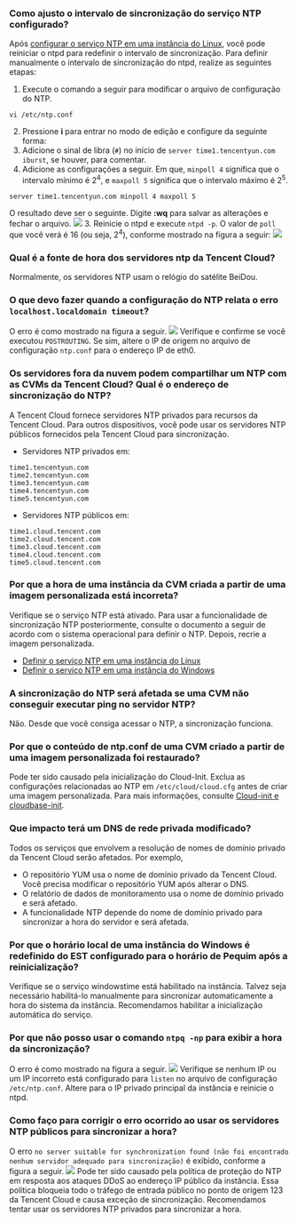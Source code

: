 ### Como ajusto o intervalo de sincronização do serviço NTP configurado?
Após [configurar o serviço NTP em uma instância do Linux](https://intl.cloud.tencent.com/document/product/213/32381), você pode reiniciar o ntpd para redefinir o intervalo de sincronização. Para definir manualmente o intervalo de sincronização do ntpd, realize as seguintes etapas:
1. Execute o comando a seguir para modificar o arquivo de configuração do NTP.
```
vi /etc/ntp.conf
```
2. Pressione **i** para entrar no modo de edição e configure da seguinte forma:
  1. Adicione o sinal de libra (`#`) no início de `server time1.tencentyun.com iburst`, se houver, para comentar.
  2. Adicione as configurações a seguir. Em que, `minpoll 4` significa que o intervalo mínimo é 2<sup>4</sup>, e `maxpoll 5` significa que o intervalo máximo é 2<sup>5</sup>.
```
server time1.tencentyun.com minpoll 4 maxpoll 5
```
O resultado deve ser o seguinte. Digite **:wq** para salvar as alterações e fechar o arquivo.
![](https://main.qcloudimg.com/raw/02d6457d29b4c573605e3c79c5ccfc9f.png)
3. Reinicie o ntpd e execute `ntpd -p`. O valor de `poll` que você verá é 16 (ou seja, 2<sup>4</sup>), conforme mostrado na figura a seguir:
![](https://main.qcloudimg.com/raw/9fa0c72751de74d3b6e72cc1ca831952.png)

### Qual é a fonte de hora dos servidores ntp da Tencent Cloud?
Normalmente, os servidores NTP usam o relógio do satélite BeiDou.
 
### O que devo fazer quando a configuração do NTP relata o erro `localhost.localdomain timeout`?
O erro é como mostrado na figura a seguir.
![](https://main.qcloudimg.com/raw/1b3158135475e6cfbee28d2373685616.png)
Verifique e confirme se você executou `POSTROUTING`. Se sim, altere o IP de origem no arquivo de configuração `ntp.conf` para o endereço IP de eth0.

### Os servidores fora da nuvem podem compartilhar um NTP com as CVMs da Tencent Cloud? Qual é o endereço de sincronização do NTP?
A Tencent Cloud fornece servidores NTP privados para recursos da Tencent Cloud. Para outros dispositivos, você pode usar os servidores NTP públicos fornecidos pela Tencent Cloud para sincronização.
- Servidores NTP privados em:
```
time1.tencentyun.com
time2.tencentyun.com
time3.tencentyun.com
time4.tencentyun.com
time5.tencentyun.com
```
- Servidores NTP públicos em:
```
time1.cloud.tencent.com 
time2.cloud.tencent.com 
time3.cloud.tencent.com
time4.cloud.tencent.com
time5.cloud.tencent.com
```

### Por que a hora de uma instância da CVM criada a partir de uma imagem personalizada está incorreta?
Verifique se o serviço NTP está ativado. Para usar a funcionalidade de sincronização NTP posteriormente, consulte o documento a seguir de acordo com o sistema operacional para definir o NTP. Depois, recrie a imagem personalizada.
 - [Definir o serviço NTP em uma instância do Linux](https://intl.cloud.tencent.com/document/product/213/32381)
 - [Definir o serviço NTP em uma instância do Windows](https://intl.cloud.tencent.com/document/product/213/32380)

### A sincronização do NTP será afetada se uma CVM não conseguir executar ping no servidor NTP?
Não. Desde que você consiga acessar o NTP, a sincronização funciona. 

### Por que o conteúdo de ntp.conf de uma CVM criado a partir de uma imagem personalizada foi restaurado?
Pode ter sido causado pela inicialização do Cloud-Init. Exclua as configurações relacionadas ao NTP em `/etc/cloud/cloud.cfg` antes de criar uma imagem personalizada. Para mais informações, consulte [Cloud-init e cloudbase-init](https://intl.cloud.tencent.com/document/product/213/19670).

### Que impacto terá um DNS de rede privada modificado?
Todos os serviços que envolvem a resolução de nomes de domínio privado da Tencent Cloud serão afetados. Por exemplo,
- O repositório YUM usa o nome de domínio privado da Tencent Cloud. Você precisa modificar o repositório YUM após alterar o DNS.
- O relatório de dados de monitoramento usa o nome de domínio privado e será afetado.
- A funcionalidade NTP depende do nome de domínio privado para sincronizar a hora do servidor e será afetada.

### Por que o horário local de uma instância do Windows é redefinido do EST configurado para o horário de Pequim após a reinicialização?
Verifique se o serviço windowstime está habilitado na instância. Talvez seja necessário habilitá-lo manualmente para sincronizar automaticamente a hora do sistema da instância. Recomendamos habilitar a inicialização automática do serviço.

### Por que não posso usar o comando `ntpq -np` para exibir a hora da sincronização?
O erro é como mostrado na figura a seguir.
![](https://main.qcloudimg.com/raw/88972a2aeda155c10000e8576d16bbe9.png)
Verifique se nenhum IP ou um IP incorreto está configurado para `listen` no arquivo de configuração `/etc/ntp.conf`. Altere para o IP privado principal da instância e reinicie o ntpd.

### Como faço para corrigir o erro ocorrido ao usar os servidores NTP públicos para sincronizar a hora?
O erro `no server suitable for synchronization found (não foi encontrado nenhum servidor adequado para sincronização)` é exibido, conforme a figura a seguir.
![](https://main.qcloudimg.com/raw/1909910bc2a86a5f93e09f4601654327.png)
Pode ter sido causado pela política de proteção do NTP em resposta aos ataques DDoS ao endereço IP público da instância. Essa política bloqueia todo o tráfego de entrada público no ponto de origem 123 da Tencent Cloud e causa exceção de sincronização. Recomendamos tentar usar os servidores NTP privados para sincronizar a hora.
